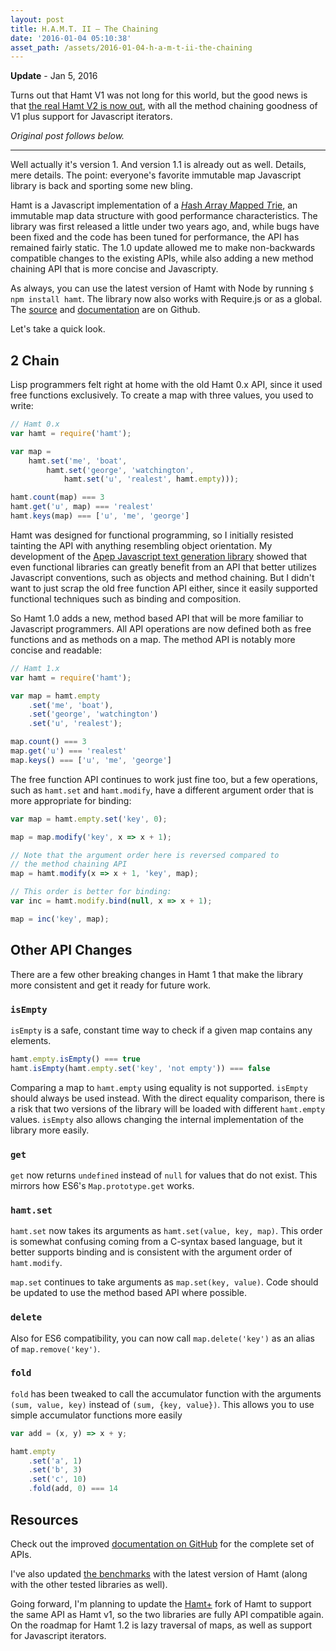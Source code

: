 ```yaml
---
layout: post
title: H.A.M.T. II – The Chaining
date: '2016-01-04 05:10:38'
asset_path: /assets/2016-01-04-h-a-m-t-ii-the-chaining
---
```

**Update** - Jan 5, 2016

Turns out that Hamt V1 was not long for this world, but the good news is that [the real Hamt V2 is now out](http://blog.mattbierner.com/hamt-3-the-final-iteration/), with all the method chaining goodness of V1 plus support for Javascript iterators.

*Original post follows below.*

-----

Well actually it's version 1. And version 1.1 is already out as well. Details, mere details. The point: everyone's favorite immutable map Javascript library is back and sporting some new bling.

Hamt is a Javascript implementation of a [*H*ash *A*rray *M*apped *T*rie][hash-array-mapped-trie], an immutable map data structure with good performance characteristics. The library was first released a little under two years ago, and, while bugs have been fixed and the code has been tuned for performance, the API has remained fairly static. The 1.0 update allowed me to make non-backwards compatible changes to the existing APIs, while also adding a new method chaining API that is more concise and Javascripty.

As always, you can use the latest version of Hamt with Node by running `$ npm install hamt`. The library now also works with Require.js or as a global. The [source][src] and [documentation][] are on Github. 

Let's take a quick look.

## 2 Chain
Lisp programmers felt right at home with the old Hamt 0.x API, since it used free functions exclusively. To create a map with three values, you used to write:

```js
// Hamt 0.x
var hamt = require('hamt');

var map =
    hamt.set('me', 'boat',
        hamt.set('george', 'watchington',
            hamt.set('u', 'realest', hamt.empty)));

hamt.count(map) === 3
hamt.get('u', map) === 'realest'
hamt.keys(map) === ['u', 'me', 'george']
```

Hamt was designed for functional programming, so I initially resisted tainting the API with anything resembling object orientation. My development of the [Apep Javascript text generation library][apep] showed that even functional libraries can greatly benefit from an API that better utilizes Javascript conventions, such as objects and method chaining. But I didn't want to just scrap the old free function API either, since it easily supported functional techniques such as binding and composition.

So Hamt 1.0 adds a new, method based API that will be more familiar to Javascript programmers. All API operations are now defined both as free functions and as methods on a map. The method API is notably more concise and readable:

```js
// Hamt 1.x
var hamt = require('hamt');

var map = hamt.empty
    .set('me', 'boat'),
    .set('george', 'watchington')
    .set('u', 'realest');

map.count() === 3
map.get('u') === 'realest'
map.keys() === ['u', 'me', 'george']
```

The free function API continues to work just fine too, but a few operations, such as `hamt.set` and `hamt.modify`, have a different argument order that is more appropriate for binding:

```js
var map = hamt.empty.set('key', 0);

map = map.modify('key', x => x + 1);

// Note that the argument order here is reversed compared to
// the method chaining API 
map = hamt.modify(x => x + 1, 'key', map);

// This order is better for binding:
var inc = hamt.modify.bind(null, x => x + 1);

map = inc('key', map);
```

## Other API Changes
There are a few other breaking changes in Hamt 1 that make the library more consistent and get it ready for future work.

### `isEmpty`
`isEmpty` is a safe, constant time way to check if a given map contains any elements.

```js
hamt.empty.isEmpty() === true
hamt.isEmpty(hamt.empty.set('key', 'not empty')) === false
```

Comparing a map to `hamt.empty` using equality is not supported. `isEmpty` should always be used instead. With the direct equality comparison, there is a risk that two versions of the library will be loaded with different `hamt.empty` values. `isEmpty` also allows changing the internal implementation of the library more easily.

### `get`
`get` now returns `undefined` instead of `null` for values that do not exist. This mirrors how ES6's `Map.prototype.get` works. 

### `hamt.set`
`hamt.set` now takes its arguments as `hamt.set(value, key, map)`. This order is somewhat confusing coming from a C-syntax based language, but it better supports binding and is consistent with the argument order of `hamt.modify`.

`map.set` continues to take arguments as `map.set(key, value)`. Code should be updated to use the method based API where possible.

### `delete`
Also for ES6 compatibility, you can now call `map.delete('key')` as an alias of `map.remove('key')`.

### `fold`
`fold` has been tweaked to call the accumulator function with the arguments `(sum, value, key)` instead of `(sum, {key, value})`. This allows you to use simple accumulator functions more easily

```js
var add = (x, y) => x + y;

hamt.empty
    .set('a', 1)
    .set('b', 3)
    .set('c', 10)
    .fold(add, 0) === 14
```

## Resources
Check out the improved [documentation on GitHub][documentation] for the complete set of APIs.

I've also updated [the benchmarks][benchmarks] with the latest version of Hamt (along with the other tested libraries as well).

Going forward, I'm planning to update the [Hamt+][hamt+] fork of Hamt to support the same API as Hamt v1, so the two libraries are fully API compatible again. On the roadmap for Hamt 1.2 is lazy traversal of maps, as well as support for Javascript iterators.

[documentation]: https://github.com/mattbierner/hamt#api
[src]: https://github.com/mattbierner/hamt
[hamt+]: https://github.com/mattbierner/hamt_plus

[benchmarks]: http://github.com/mattbierner/js-hashtrie-benchmark
[hash-array-mapped-trie]: http://en.wikipedia.org/wiki/Hash_array_mapped_trie

[apep]: https://github.com/mattbierner/apep